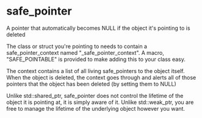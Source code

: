 # safe_pointer
A pointer that automatically becomes NULL if the object it's pointing to is deleted

The class or struct you're pointing to needs to contain a safe_pointer_context named "_safe_pointer_context". A macro, "SAFE_POINTABLE" is provided to make adding this to your class easy.

The context contains a list of all living safe_pointers to the object itself. When the object is deleted, the context goes through and alerts all of those pointers that the object has been deleted (by setting them to NULL)

Unlike std::shared_ptr, safe_pointer does not control the lifetime of the object it is pointing at, it is simply aware of it. Unlike std::weak_ptr, you are free to manage the lifetime of the underlying object however you want. 
